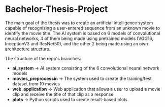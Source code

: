 # Bachelor-Thesis-Project

The main goal of the thesis was to create an artificial intelligence system capable of recognizing a user-entered sequence from an unknown movie to identify the movie title. The AI system is based on 6 models of convolutional neural networks, 4 of them being made using pretrained models (VGG16, InceptionV3 and ResNet50), and the other 2 being made using an own architecture structure.

The structure of the repo's branches:
* **ai_system** -> AI system consisting of the 6 convolutional neural network models
* **movies_preprocessin** -> The system used to create the training/test dataset from 10 movies
* **web_application** -> Web application that allows a user to upload a movie clip and receive the title of that clip as a response
* **plots** -> Python scripts used to create result-based plots
